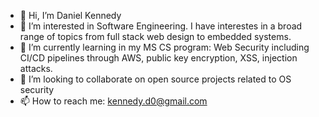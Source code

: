 - 👋 Hi, I’m Daniel Kennedy
- 👀 I’m interested in Software Engineering. I have interestes in a broad range of topics from full stack web design to embedded systems.
- 🌱 I’m currently learning in my MS CS program: Web Security including CI/CD pipelines through AWS, public key encryption, XSS, injection attacks.
- 💞️ I’m looking to collaborate on open source projects related to OS security
- 📫 How to reach me: kennedy.d0@gmail.com

<!---
DRK90/DRK90 is a ✨ special ✨ repository because its `README.md` (this file) appears on your GitHub profile.
You can click the Preview link to take a look at your changes.
--->

